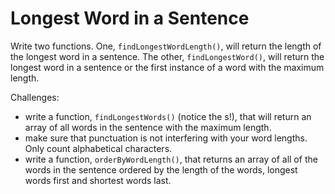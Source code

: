 # Longest Word in a Sentence

Write two functions. One, `findLongestWordLength()`, will return the length of the longest word in a sentence. The other, `findLongestWord()`, will return the longest word in a sentence or the first instance of a word with the maximum length.

Challenges:
* write a function, `findLongestWords()` (notice the s!), that will return an array of all words in the sentence with the maximum length.
* make sure that punctuation is not interfering with your word lengths. Only count alphabetical characters.
* write a function, `orderByWordLength()`, that returns an array of all of the words in the sentence ordered by the length of the words, longest words first and shortest words last.
